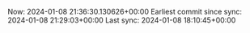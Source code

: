 Now: 2024-01-08 21:36:30.130626+00:00 Earliest commit since sync: 2024-01-08 21:29:03+00:00 Last sync: 2024-01-08 18:10:45+00:00

